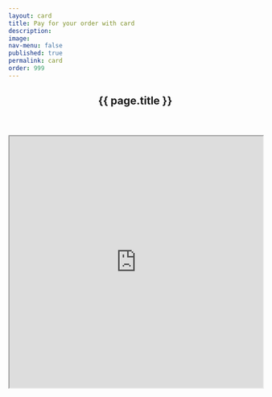 ```yaml
---
layout: card
title: Pay for your order with card
description: 
image: 
nav-menu: false
published: true
permalink: card
order: 999
---
```


<div id="main">
	<section class="major">
		<div class="inner">
			<header class="major">
				<h1>{{ page.title }}</h1>
			</header>
			<iframe style="height: 500px; width: 100%;" src="https://script.google.com/macros/s/AKfycbzGoCl6jldADTMNW5VEk32HCidUQO7LBmWwaveb0dZdC30TrIQC/exec"></iframe>
		</div>
	</section>
</div>

